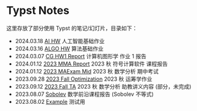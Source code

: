 # Typst Notes

这里存放了部分使用 Typst 的笔记/幻灯片，目录如下：

- 2024.03.18 [AI HW](./f53e80-ustc_ai_hw/) 人工智能基础作业
- 2024.03.16 [ALGO HW](./70cff4-ustc_algo_hw/) 算法基础作业
- 2024.03.07 [CG HW1 Report](./1cc213-cg_hw1_report/) 计算机图形学 作业 1 报告
- 2024.01.12 [2023 MMA Report](./1e67fb-mma_final_report/) 2023 秋 符号计算软件 课程报告
- 2024.01.12 [2023 MAExam Mid](./173d5c-2023Fall_MATH_ANAYLSIS_MID_TERM/) 2023 秋 数学分析 期中考试
- 2023.09.28 [2023 Fall Optimization](./1078ca-2023_fall_optimization/) 2023 秋 运筹学作业
- 2023.09.12 [2023 Fall TA](./feebf7-2023_fall_TA/) 2023 秋 数学分析 助教讲义内容 (部分，未完成)
- 2023.08.07 [Sobolev](./b298e5-sobolev/) 数学前沿课程报告 (Sobolev 不等式)
- 2023.08.02 [Example](./0a5273-Example/) 测试用
